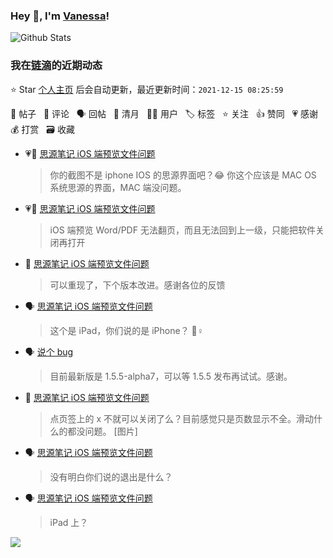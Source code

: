 ### Hey 👋, I'm [Vanessa](http://vanessa.b3log.org/)!

![Github Stats](https://github-readme-stats.vercel.app/api?username=Vanessa219&show_icons=true)

<!--events start -->

### 我在[链滴](https://ld246.com)的近期动态

⭐️ Star [个人主页](https://github.com/Vanessa219/Vanessa219) 后会自动更新，最近更新时间：`2021-12-15 08:25:59`

📝 帖子 &nbsp; 💬 评论 &nbsp; 🗣 回帖 &nbsp; 🌙 清月 &nbsp; 👨‍💻 用户 &nbsp; 🏷️ 标签 &nbsp; ⭐️ 关注 &nbsp; 👍 赞同 &nbsp; 💗 感谢 &nbsp; 💰 打赏 &nbsp; 🗃 收藏

* 💗💬 [思源笔记 iOS 端预览文件问题](https://ld246.com/article/1639395134179/comment/1639469803690#comments)

  > 你的截图不是 iphone IOS 的思源界面吧？😂 你这个应该是 MAC OS 系统思源的界面，MAC 端没问题。
* 💗📝 [思源笔记 iOS 端预览文件问题](https://ld246.com/article/1639395134179)

  > iOS 端预览 Word/PDF 无法翻页，而且无法回到上一级，只能把软件关闭再打开
* 💬 [思源笔记 iOS 端预览文件问题](https://ld246.com/article/1639395134179/comment/1639492422673#comments)

  > 可以重现了，下个版本改进。感谢各位的反馈
* 🗣 [思源笔记 iOS 端预览文件问题](https://ld246.com/article/1639395134179/comment/1639469803690#comments)

  > 这个是 iPad，你们说的是 iPhone？ 🤦♀️
* 🗣 [说个 bug](https://ld246.com/article/1639126858387/comment/1639483938366#comments)

  > 目前最新版是 1.5.5-alpha7，可以等 1.5.5 发布再试试。感谢。
* 💬 [思源笔记 iOS 端预览文件问题](https://ld246.com/article/1639395134179/comment/1639455536416#comments)

  > 点页签上的 x 不就可以关闭了么？目前感觉只是页数显示不全。滑动什么的都没问题。 [图片]
* 🗣 [思源笔记 iOS 端预览文件问题](https://ld246.com/article/1639395134179/comment/1639453341718#comments)

  > 没有明白你们说的退出是什么？
* 🗣 [思源笔记 iOS 端预览文件问题](https://ld246.com/article/1639395134179/comment/1639397766357#comments)

  > iPad 上？


<!--events end -->

<a title="Hits" target="_blank" href="https://github.com/Vanessa219/Vanessa219"><img src="https://hits.b3log.org/Vanessa219/Vanessa219.svg"></a>
